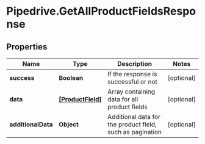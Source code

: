 # Pipedrive.GetAllProductFieldsResponse

## Properties

Name | Type | Description | Notes
------------ | ------------- | ------------- | -------------
**success** | **Boolean** | If the response is successful or not | [optional] 
**data** | [**[ProductField]**](ProductField.md) | Array containing data for all product fields | [optional] 
**additionalData** | **Object** | Additional data for the product field, such as pagination | [optional] 


